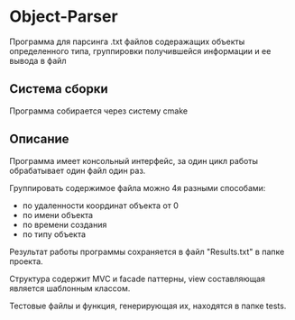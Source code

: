 # Object-Parser

Программа для парсинга .txt файлов содеражащих объекты определенного типа, группировки получившейся информации и ее вывода в файл

## Система сборки

Программа собирается через систему cmake

## Описание

Программа имеет консольный интерфейс, за один цикл работы обрабатывает один файл один раз.

Группировать содержимое файла можно 4я разными способами:
- по удаленности координат объекта от 0
- по имени объекта
- по времени создания
- по типу объекта 

Результат работы программы сохраняется в файл "Results.txt" в папке проекта.

Структура содержит MVC и facade паттерны, view составляющая является шаблонным классом.

Тестовые файлы и функция, генерирующая их, находятся в папке tests.
